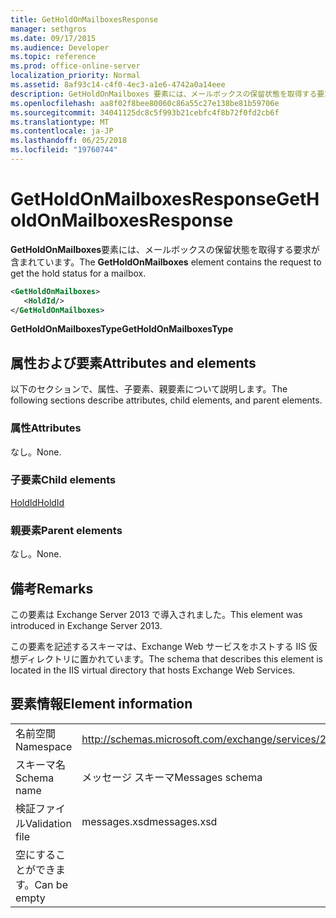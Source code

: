 ```yaml
---
title: GetHoldOnMailboxesResponse
manager: sethgros
ms.date: 09/17/2015
ms.audience: Developer
ms.topic: reference
ms.prod: office-online-server
localization_priority: Normal
ms.assetid: 8af93c14-c4f0-4ec3-a1e6-4742a0a14eee
description: GetHoldOnMailboxes 要素には、メールボックスの保留状態を取得する要求が含まれています。
ms.openlocfilehash: aa8f02f8bee80060c86a55c27e138be81b59706e
ms.sourcegitcommit: 34041125dc8c5f993b21cebfc4f8b72f0fd2cb6f
ms.translationtype: MT
ms.contentlocale: ja-JP
ms.lasthandoff: 06/25/2018
ms.locfileid: "19760744"
---
```

# <a name="getholdonmailboxesresponse"></a><span data-ttu-id="07f88-103">GetHoldOnMailboxesResponse</span><span class="sxs-lookup"><span data-stu-id="07f88-103">GetHoldOnMailboxesResponse</span></span>

<span data-ttu-id="07f88-104">**GetHoldOnMailboxes**要素には、メールボックスの保留状態を取得する要求が含まれています。</span><span class="sxs-lookup"><span data-stu-id="07f88-104">The **GetHoldOnMailboxes** element contains the request to get the hold status for a mailbox.</span></span> 
  
```XML
<GetHoldOnMailboxes>
   <HoldId/>
</GetHoldOnMailboxes>
```

 <span data-ttu-id="07f88-105">**GetHoldOnMailboxesType**</span><span class="sxs-lookup"><span data-stu-id="07f88-105">**GetHoldOnMailboxesType**</span></span>
## <a name="attributes-and-elements"></a><span data-ttu-id="07f88-106">属性および要素</span><span class="sxs-lookup"><span data-stu-id="07f88-106">Attributes and elements</span></span>

<span data-ttu-id="07f88-107">以下のセクションで、属性、子要素、親要素について説明します。</span><span class="sxs-lookup"><span data-stu-id="07f88-107">The following sections describe attributes, child elements, and parent elements.</span></span>
  
### <a name="attributes"></a><span data-ttu-id="07f88-108">属性</span><span class="sxs-lookup"><span data-stu-id="07f88-108">Attributes</span></span>

<span data-ttu-id="07f88-109">なし。</span><span class="sxs-lookup"><span data-stu-id="07f88-109">None.</span></span>
  
### <a name="child-elements"></a><span data-ttu-id="07f88-110">子要素</span><span class="sxs-lookup"><span data-stu-id="07f88-110">Child elements</span></span>

[<span data-ttu-id="07f88-111">HoldId</span><span class="sxs-lookup"><span data-stu-id="07f88-111">HoldId</span></span>](holdid.md)
  
### <a name="parent-elements"></a><span data-ttu-id="07f88-112">親要素</span><span class="sxs-lookup"><span data-stu-id="07f88-112">Parent elements</span></span>

<span data-ttu-id="07f88-113">なし。</span><span class="sxs-lookup"><span data-stu-id="07f88-113">None.</span></span>
  
## <a name="remarks"></a><span data-ttu-id="07f88-114">備考</span><span class="sxs-lookup"><span data-stu-id="07f88-114">Remarks</span></span>

<span data-ttu-id="07f88-115">この要素は Exchange Server 2013 で導入されました。</span><span class="sxs-lookup"><span data-stu-id="07f88-115">This element was introduced in Exchange Server 2013.</span></span>
  
<span data-ttu-id="07f88-116">この要素を記述するスキーマは、Exchange Web サービスをホストする IIS 仮想ディレクトリに置かれています。</span><span class="sxs-lookup"><span data-stu-id="07f88-116">The schema that describes this element is located in the IIS virtual directory that hosts Exchange Web Services.</span></span>
  
## <a name="element-information"></a><span data-ttu-id="07f88-117">要素情報</span><span class="sxs-lookup"><span data-stu-id="07f88-117">Element information</span></span>

|||
|:-----|:-----|
|<span data-ttu-id="07f88-118">名前空間</span><span class="sxs-lookup"><span data-stu-id="07f88-118">Namespace</span></span>  <br/> |http://schemas.microsoft.com/exchange/services/2006/messages  <br/> |
|<span data-ttu-id="07f88-119">スキーマ名</span><span class="sxs-lookup"><span data-stu-id="07f88-119">Schema name</span></span>  <br/> |<span data-ttu-id="07f88-120">メッセージ スキーマ</span><span class="sxs-lookup"><span data-stu-id="07f88-120">Messages schema</span></span>  <br/> |
|<span data-ttu-id="07f88-121">検証ファイル</span><span class="sxs-lookup"><span data-stu-id="07f88-121">Validation file</span></span>  <br/> |<span data-ttu-id="07f88-122">messages.xsd</span><span class="sxs-lookup"><span data-stu-id="07f88-122">messages.xsd</span></span>  <br/> |
|<span data-ttu-id="07f88-123">空にすることができます。</span><span class="sxs-lookup"><span data-stu-id="07f88-123">Can be empty</span></span>  <br/> ||
   

